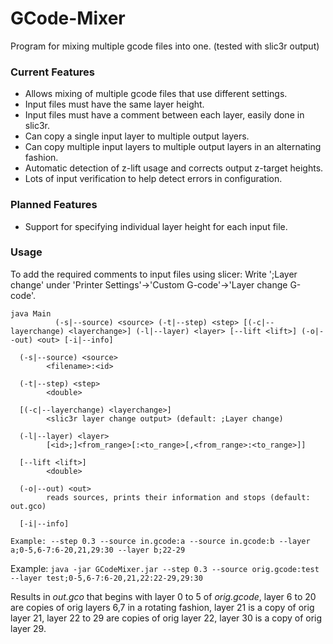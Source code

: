 GCode-Mixer
===========

Program for mixing multiple gcode files into one. (tested with slic3r output)

### Current Features
 * Allows mixing of multiple gcode files that use different settings.
 * Input files must have the same layer height.
 * Input files must have a comment between each layer, easily done in slic3r.
 * Can copy a single input layer to multiple output layers.
 * Can copy multiple input layers to multiple output layers in an alternating fashion.
 * Automatic detection of z-lift usage and corrects output z-target heights.
 * Lots of input verification to help detect errors in configuration.

### Planned Features
 * Support for specifying individual layer height for each input file.

### Usage
To add the required comments to input files using slicer: Write ';Layer change' under 'Printer Settings'->'Custom G-code'->'Layer change G-code'.
```
java Main
          (-s|--source) <source> (-t|--step) <step> [(-c|--layerchange) <layerchange>] (-l|--layer) <layer> [--lift <lift>] (-o|--out) <out> [-i|--info]

  (-s|--source) <source>
        <filename>:<id>

  (-t|--step) <step>
        <double>

  [(-c|--layerchange) <layerchange>]
        <slic3r layer change output> (default: ;Layer change)

  (-l|--layer) <layer>
        [<id>;]<from_range>[:<to_range>[,<from_range>:<to_range>]]

  [--lift <lift>]
        <double>

  (-o|--out) <out>
        reads sources, prints their information and stops (default: out.gco)

  [-i|--info]

Example: --step 0.3 --source in.gcode:a --source in.gcode:b --layer a;0-5,6-7:6-20,21,29:30 --layer b;22-29
```

Example: `java -jar GCodeMixer.jar --step 0.3 --source orig.gcode:test --layer test;0-5,6-7:6-20,21,22:22-29,29:30`

Results in *out.gco* that begins with layer 0 to 5 of *orig.gcode*, layer 6 to 20 are copies of orig layers 6,7 in a rotating fashion, layer 21 is a copy of orig layer 21, layer 22 to 29 are copies of orig layer 22, layer 30 is a copy of orig layer 29.

